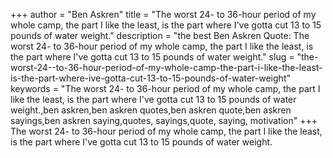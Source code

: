 +++
author = "Ben Askren"
title = "The worst 24- to 36-hour period of my whole camp, the part I like the least, is the part where I've gotta cut 13 to 15 pounds of water weight."
description = "the best Ben Askren Quote: The worst 24- to 36-hour period of my whole camp, the part I like the least, is the part where I've gotta cut 13 to 15 pounds of water weight."
slug = "the-worst-24--to-36-hour-period-of-my-whole-camp-the-part-i-like-the-least-is-the-part-where-ive-gotta-cut-13-to-15-pounds-of-water-weight"
keywords = "The worst 24- to 36-hour period of my whole camp, the part I like the least, is the part where I've gotta cut 13 to 15 pounds of water weight.,ben askren,ben askren quotes,ben askren quote,ben askren sayings,ben askren saying,quotes, sayings,quote, saying, motivation"
+++
The worst 24- to 36-hour period of my whole camp, the part I like the least, is the part where I've gotta cut 13 to 15 pounds of water weight.

